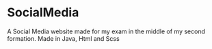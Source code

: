 # SocialMedia
A Social Media website made for my exam in the middle of my second formation. Made in Java, Html and Scss
